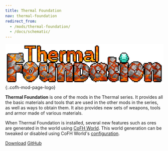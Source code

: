 ```yaml
---
title: Thermal Foundation
nav: thermal-foundation
redirect_from:
  - /mods/thermal-foundation/
  - /docs/schematic/
---
```


![Thermal Foundation logo](/assets/images/modlogos/thermal-foundation.png){:.cofh-mod-page-logo}


**Thermal Foundation** is one of the mods in the Thermal series. It provides all
the basic materials and tools that are used in the other mods in the series, as
well as ways to obtain them. It also provides new sets of weapons, tools and
armor made of various materials.

When Thermal Foundation is installed, several new features such as ores are
generated in the world using [CoFH World](/docs/cofh-world/). This world
generation can be tweaked or disabled using CoFH World's
[configuration](/docs/cofh-world/world-generator-configuration/).


<div class="uk-margin-top uk-button-group">
    <a class="uk-button uk-button-large uk-button-success uk-text-bold" href="/downloads/">Download</a>
    <a class="uk-button uk-button-large" href="https://github.com/CoFH/ThermalFoundation">GitHub</a>
</div>
